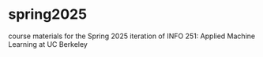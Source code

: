 # spring2025
course materials for the Spring 2025 iteration of INFO 251: Applied Machine Learning at UC Berkeley
